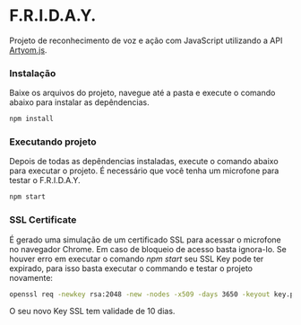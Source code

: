 # F.R.I.D.A.Y.

Projeto de reconhecimento de voz e ação com JavaScript utilizando a API [Artyom.js](https://github.com/sdkcarlos/artyom.js).

### Instalação

Baixe os arquivos do projeto, navegue até a pasta e execute o comando abaixo para instalar as depêndencias.

```sh
npm install
```

### Executando projeto

Depois de todas as depêndencias instaladas, execute o comando abaixo para executar o projeto.
É necessário que você tenha um microfone para testar o F.R.I.D.A.Y.

```sh
npm start
```

### SSL Certificate

É gerado uma simulação de um certificado SSL para acessar o microfone no navegador Chrome. Em caso de bloqueio de acesso basta ignora-lo.
Se houver erro em executar o comando *npm start* seu SSL Key pode ter expirado, para isso basta executar o commando e testar o projeto novamente:

```sh
openssl req -newkey rsa:2048 -new -nodes -x509 -days 3650 -keyout key.pem -out cert.pem
```

O seu novo Key SSL tem validade de 10 dias.